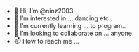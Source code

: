 - 👋 Hi, I’m @ninz2003
- 👀 I’m interested in ... dancing etc..
- 🌱 I’m currently learning ... to program..
- 💞️ I’m looking to collaborate on ... anyone
- 📫 How to reach me ...

<!---
ninz2003/ninz2003 is a ✨ special ✨ repository because its `README.md` (this file) appears on your GitHub profile.
You can click the Preview link to take a look at your changes.
--->

